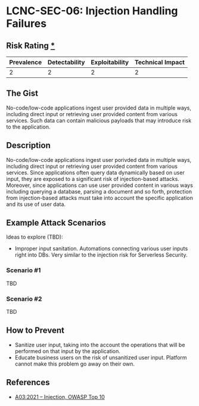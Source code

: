 # LCNC-SEC-06: Injection Handling Failures

## Risk Rating [*](https://owasp.org/www-project-top-ten/2017/Note_About_Risks)

| Prevalence | Detectability | Exploitability | Technical Impact |
| --- | --- | --- | --- |
| 2 | 2 | 2 | 2 |

## The Gist

No-code/low-code applications ingest user provided data in multiple ways, including direct input or retrieving user provided content from various services. Such data can contain malicious payloads that may introduce risk to the application.

## Description

No-code/low-code applications ingest user porivded data in multiple ways, including direct input or retrieving user provided content from various services.
Since applications often query data dynamically based on user input, they are exposed to a significant risk of injection-based attacks.
Moreover, since applications can use user provided content in various ways including querying a database, parsing a document and so forth, protection from injection-based attacks must take into account the specific application and its use of user data. 

## Example Attack Scenarios

Ideas to explore (TBD):
- Improper input sanitation. Automations connecting various user inputs right into DBs. Very similar to the injection risk for Serverless Security.

### Scenario #1

TBD

### Scenario #2

TBD

## How to Prevent

- Sanitize user input, taking into the account the operations that will be performed on that input by the application.
- Educate business users on the risk of unsanitized user input. Platform cannot make this problem go away on their own. 

## References

- [A03:2021 – Injection, OWASP Top 10](https://owasp.org/Top10/A03_2021-Injection/)